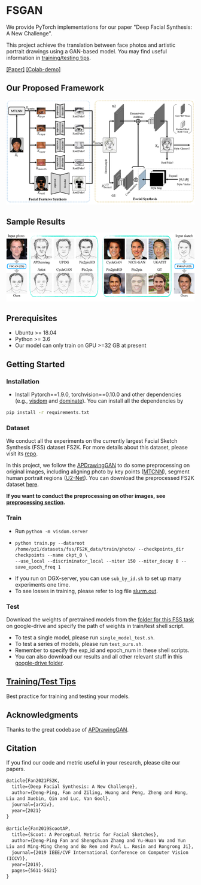 
# FSGAN

We provide PyTorch implementations for our paper "Deep Facial Synthesis: A New Challenge".

This project achieve the translation between face photos and artistic portrait drawings using a GAN-based model.
You may find useful information in  [training/testing tips](docs/tips.md).

[[Paper]](#) [[Colab-demo]](#)


## Our Proposed Framework

![Framework-FSGAN](README.assets/Framework-FSGAN.png)

## Sample Results

![Teaser](README.assets/Teaser.png)

## Prerequisites
- Ubuntu >= 18.04
- Python >= 3.6
- Our model can only train on GPU >=32 GB at present


## Getting Started
### Installation
- Install Pytorch\=\=1.9.0, torchvision\=\=0.10.0 and other dependencies (e.g., [visdom](https://github.com/facebookresearch/visdom) and [dominate](https://github.com/Knio/dominate)). You can install all the dependencies by
```bash
pip install -r requirements.txt
```

### Dataset

We conduct all the experiments on the currently largest Facial Sketch Synthesis (FSS) dataset FS2K. For more details about this dataset, please visit its [repo](https://github.com/DengPingFan/FS2K).

In this project, we follow the [APDrawingGAN](https://github.com/yiranran/APDrawingGAN/) to do some preprocessing on original images, including aligning photo by key points ([MTCNN](https://arxiv.org/abs/1604.02878)), segment human portrait regions ([U2-Net](https://arxiv.org/abs/2005.09007)). You can download the preprocessed FS2K dataset [here](https://drive.google.com/drive/folders/1A7EphDz3-Y2k9v1SBTY-dEQ7lxKD7wTt?usp=sharing).

**If you want to conduct the preprocessing on other images, see [preprocessing section](preprocess/readme.md).**

### Train
- Run `python -m visdom.server`

- ```shell
  python train.py --dataroot /home/pz1/datasets/fss/FS2K_data/train/photo/ --checkpoints_dir checkpoints --name ckpt_0 \
  --use_local --discriminator_local --niter 150 --niter_decay 0 --save_epoch_freq 1
  ```

+ If you run on DGX-server, you can use `sub_by_id.sh` to set up many experiments one time.
+ To see losses in training, please refer to log file [slurm.out](https://github.com/DengPingFan/FSGAN/blob/main/slurm-221823.out).

### Test

Download the weights of pretrained models from the [folder for this FSS task](https://drive.google.com/drive/folders/1A7EphDz3-Y2k9v1SBTY-dEQ7lxKD7wTt?usp=sharing) on google-drive and specify the path of weights in train/test shell script.

- To test a single model, please run `single_model_test.sh`.
- To test a series of models, please run `test_ours.sh`.
- Remember to specify the exp_id and epoch_num in these shell scripts.
- You can also download our results and all other relevant stuff in this [google-drive folder](https://drive.google.com/drive/folders/1A7EphDz3-Y2k9v1SBTY-dEQ7lxKD7wTt?usp=sharing).


## [Training/Test Tips](docs/tips.md)
Best practice for training and testing your models.

## Acknowledgments
Thanks to the great codebase of [APDrawingGAN](https://github.com/yiranran/APDrawingGAN).

## Citation

If you find our code and metric useful in your research, please cite our papers.

```
@aticle{Fan2021FS2K,
  title={Deep Facial Synthesis: A New Challenge},
  author={Deng-Ping, Fan and Ziling, Huang and Peng, Zheng and Hong, Liu and Xuebin, Qin and Luc, Van Gool},
  journal={arXiv},
  year={2021}
}

@article{Fan2019ScootAP,
  title={Scoot: A Perceptual Metric for Facial Sketches},
  author={Deng-Ping Fan and Shengchuan Zhang and Yu-Huan Wu and Yun Liu and Ming-Ming Cheng and Bo Ren and Paul L. Rosin and Rongrong Ji},
  journal={2019 IEEE/CVF International Conference on Computer Vision (ICCV)},
  year={2019},
  pages={5611-5621}
}
```

## 
